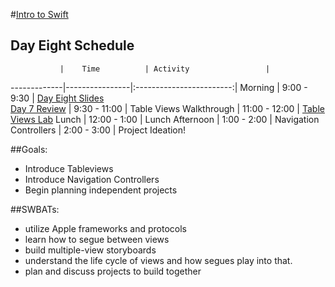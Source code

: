#[Intro to Swift](https://github.com/upperlinecode/intro-to-swift)
## Day Eight Schedule
 	           |	Time          | Activity                 |
-------------|----------------|:------------------------:|
 Morning	   |  9:00 - 9:30   | [Day Eight Slides]()<br>[Day 7 Review]()
        	   |  9:30 - 11:00  | Table Views Walkthrough
             |  11:00 - 12:00 | [Table Views Lab](https://github.com/upperlinecode/ios-swift-tableviews-lab) 
 Lunch       |  12:00 - 1:00 | Lunch
 Afternoon   |  1:00 - 2:00  | Navigation Controllers 
             |  2:00 - 3:00  | Project Ideation!

##Goals:
- Introduce Tableviews
- Introduce Navigation Controllers
- Begin planning independent projects

##SWBATs:
- utilize Apple frameworks and protocols
- learn how to segue between views
- build multiple-view storyboards
- understand the life cycle of views and how segues play into that.
- plan and discuss projects to build together